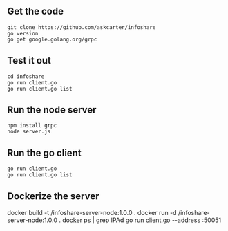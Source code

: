 ## Get the code
```
git clone https://github.com/askcarter/infoshare
go version
go get google.golang.org/grpc
```

## Test it out
```
cd infoshare
go run client.go 
go run client.go list
```

## Run the node server
```
npm install grpc
node server.js 
```

## Run the go client
```
go run client.go
go run client.go list
```

## Dockerize the server
docker build -t <your-dockerhub-username>/infoshare-server-node:1.0.0 .
docker run -d <your-dockerhub-username>/infoshare-server-node:1.0.0 .
docker ps <CID> | grep IPAd
go run client.go --address <IPAddress>:50051 <commands>


